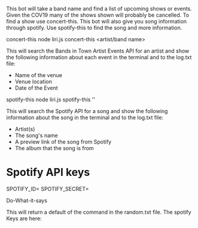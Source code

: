 This bot will take a band name and find a list of upcoming shows or events.  Given the COV19 many of the shows shown will probably be cancelled. To find a show use concert-this.  This bot will also give you song information through spotify. Use spotify-this to find the song and more information. 
 
concert-this
node liri.js concert-this <artist/band name>

This will search the Bands in Town Artist Events API for an artist and show the following information about each event in the terminal and to the log.txt file:

  * Name of the venue
  * Venue location
  * Date of the Event 

spotify-this
node liri.js spotify-this '<song name>'

This will search the Spotify API for a song and show the following information about the song in the terminal and to the log.txt file:

  * Artist(s)
  * The song's name
  * A preview link of the song from Spotify
  * The album that the song is from

# Spotify API keys

SPOTIFY_ID=
SPOTIFY_SECRET=

Do-What-it-says

This will return a default of the command in the random.txt file. 
The spotify Keys are here:
